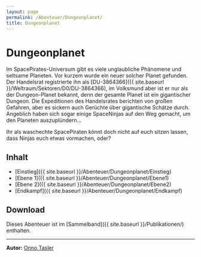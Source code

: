 ```yaml
---
layout: page
permalink: /Abenteuer/Dungeonplanet/
title: Dungeonplanet
---
```


# Dungeonplanet

Im SpacePirates-Universum gibt es viele unglaubliche Phänomene und seltsame Planeten. Vor kurzem wurde ein neuer solcher Planet gefunden. Der Handelsrat registrierte ihn als [DU-3864366]({{ site.baseurl }}/Weltraum/Sektoren/D0/DU-3864366), im Volksmund aber ist er nur als der Dungeon-Planet bekannt, denn der gesamte Planet ist ein gigantischer Dungeon. Die Expeditionen des Handelsrates berichten von großen Gefahren, aber es sickern auch Gerüchte über gigantische Schätze durch. Angeblich haben sich sogar einige SpaceNinjas auf den Weg gemacht, um den Planeten auszuplündern…

Ihr als waschechte SpacePiraten könnt doch nicht auf euch sitzen lassen, dass Ninjas euch etwas vormachen, oder?

## Inhalt

- [Einstieg]({{ site.baseurl }}/Abenteuer/Dungeonplanet/Einstieg)
- [Ebene 1]({{ site.baseurl }}/Abenteuer/Dungeonplanet/Ebene1)
- [Ebene 2]({{ site.baseurl }}/Abenteuer/Dungeonplanet/Ebene2)
- [Endkampf]({{ site.baseurl }}/Abenteuer/Dungeonplanet/Endkampf)

## Download

Dieses Abenteuer ist im [Sammelband]({{ site.baseurl }}/Publikationen/) enthalten.

***

**Autor:** [Onno Tasler](https://belchion.rsp-blogs.de/)
